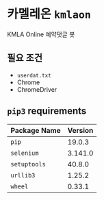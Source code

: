 # 카멜레온 `kmlaon`

KMLA Online 예약댓글 봇

## 필요 조건
* `userdat.txt`
* Chrome
* ChromeDriver

## 

## `pip3` requirements

|Package Name|Version|
|------------|-------|
|       `pip`| 19.0.3|
|  `selenium`|3.141.0|
|`setuptools`| 40.8.0|
|   `urllib3`| 1.25.2|
|     `wheel`| 0.33.1|
